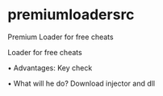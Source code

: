 # premiumloadersrc
Premium Loader for free cheats

Loader for free cheats

• Advantages:
Key check

• What will he do?
Download injector and dll
